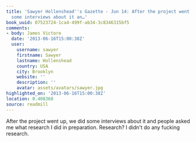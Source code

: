 ```yaml
---
title: 'Sawyer Hollenshead''s Gazette - Jun 14: After the project went up, we did
  some interviews about it an…'
book_uuid: 07523724-1ca4-499f-ab34-3c8346315bf5
comments:
- body: James Victore
  date: '2013-06-16T15:00:38Z'
  user:
    username: sawyer
    firstname: Sawyer
    lastname: Hollenshead
    country: USA
    city: Brooklyn
    website: ''
    description: ''
    avatar: assets/avatars/sawyer.jpg
highlighted_on: '2013-06-16T15:00:38Z'
location: 0.408368
source: readmill
---
```


After the project went up, we did some interviews about it and people asked me what research I did in preparation. Research? I didn't do any fucking research.